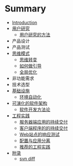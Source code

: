 # Summary

* [Introduction](README.md)
* [用户研究](user-research/README.md)
   * [用户研究的方法](user-research/yong_hu_yan_jiu_de_fang_fa.md)
* 产品设计
* 产品测试
* [思维模式](mind-set/README.md)
	* [思维转变](mind-set/be-a-good-developer.md)
	* [如何做引导](mind-set/how-to-facilitate.md)
    * [全局优化](mind-set/focus-on-the-whole.md)
* 非功能需求
* 技术选型
* [基础设施](infrastructure/README.md)
   * [环境自动化](infrastructure/provision.md)
* [可演化的软件架构](architecture/README.md)
   * [软件开发方法论](architecture/methodology.md)
* [工程实践](project-practises/README.md)
   * [服务器端应用的持续交付](project-practises/poor-man-ci-backend.md)
   * [客户端程序的的持续交付](project-practises/poor-man-ci-frontend.md)
   * [Web站点的响应测试](project-practises/web-performance-testing-in-ci.md)
   * [配置与应用分离](project-practises/externalize-configuration.md)
   * [推荐的工程实践](project-practises/practises.md)
* [附录](appendix/README.md)
   * [svn diff](appendix/svn-diff.md)